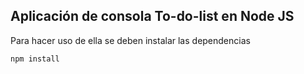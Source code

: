 ## Aplicación de consola To-do-list en Node JS

Para hacer uso de ella se deben instalar las dependencias 

```
npm install
````
